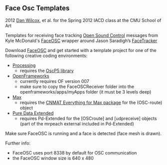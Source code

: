 Face Osc Templates
------------------

2012 [Dan Wilcox](http://danomatika.com), et al.
for the Spring 2012 IACD class at the CMU School of Art

Templates for receiving face tracking [Open Sound Control](http://opensoundcontrol.org/introduction-osc) messages from Kyle McDonald's [FaceOSC](https://github.com/kylemcdonald/ofxFaceTracker/downloads) wrapper around Jason Saradigh’s [FaceTracker](http://web.mac.com/jsaragih/FaceTracker/FaceTracker.html)

Download [FaceOSC](https://github.com/kylemcdonald/ofxFaceTracker/downloads) and get started with a template project for one of the following creative coding environments:  

* [Processing](http://processing.org/)
	* requires the [OscP5 library](http://www.sojamo.de/libraries/oscP5/)
* [OpenFrameworks](http://www.openframeworks.cc/)
	* currently requires OF version 007
	* make sure to copy the FaceOSCReceiver folder into the openframeworks/apps/myApps folder (it must be 3 levels deep)
* [Max](http://cycling74.com/)
	* requires the [CNMAT Everything for Max package](http://cnmat.berkeley.edu/downloads) for the (OSC-route) object
* [Pure Data Extended](http://puredata.info/)
	* requires Pd-Extended for the [OSCroute] and [udpreceive] objects (part of the mrpeach external included in Pd-Extended)

Make sure FaceOSC is running and a face is detected (face mesh is drawn).

Further info:

* FaceOSC uses port 8338 by default for OSC communication
* the FaceOSC window size is 640 x 480
